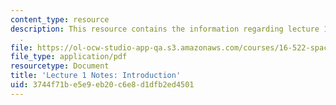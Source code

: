 ```yaml
---
content_type: resource
description: This resource contains the information regarding lecture 1 notes introduction
  .
file: https://ol-ocw-studio-app-qa.s3.amazonaws.com/courses/16-522-space-propulsion-spring-2015/3744f71be5e9eb20c6e8d1dfb2ed4501_MIT16_522S15_Lecture1.pdf
file_type: application/pdf
resourcetype: Document
title: 'Lecture 1 Notes: Introduction'
uid: 3744f71b-e5e9-eb20-c6e8-d1dfb2ed4501
---
```

